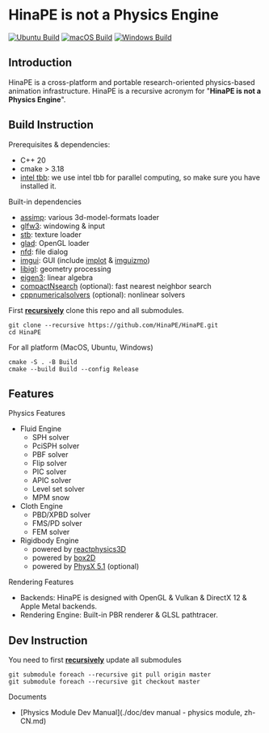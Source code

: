 # HinaPE is not a Physics Engine

[![Ubuntu Build](https://github.com/HinaPE/HinaPE/actions/workflows/ubuntu.yml/badge.svg)](https://github.com/HinaPE/HinaPE/actions/workflows/ubuntu.yml)
[![macOS Build](https://github.com/HinaPE/HinaPE/actions/workflows/macos.yml/badge.svg)](https://github.com/HinaPE/HinaPE/actions/workflows/macos.yml)
[![Windows Build](https://github.com/HinaPE/HinaPE/actions/workflows/windows.yml/badge.svg)](https://github.com/HinaPE/HinaPE/actions/workflows/windows.yml)

## Introduction
HinaPE is a cross-platform and portable research-oriented physics-based animation infrastructure. HinaPE is a recursive acronym for "**HinaPE is not a Physics Engine**".

## Build Instruction

Prerequisites & dependencies:

- C++ 20
- cmake > 3.18
- [intel tbb](https://github.com/oneapi-src/oneTBB.git): we use intel tbb for parallel computing, so make sure you have installed it.

Built-in dependencies

- [assimp](https://github.com/assimp/assimp.git): various 3d-model-formats loader
- [glfw3](https://github.com/glfw/glfw.git): windowing & input
- [stb](https://github.com/nothings/stb.git): texture loader
- [glad](https://github.com/Dav1dde/glad.git): OpenGL loader
- [nfd](https://github.com/EmbarkStudios/nfd2.git): file dialog
- [imgui](https://github.com/ocornut/imgui.git): GUI (include [implot](https://github.com/epezent/implot.git) & [imguizmo](https://github.com/CedricGuillemet/ImGuizmo.git))
- [libigl](https://github.com/libigl/libigl.git): geometry processing
- [eigen3](https://gitlab.com/libeigen/eigen.git): linear algebra
- [compactNsearch](https://github.com/InteractiveComputerGraphics/CompactNSearch.git) (optional): fast nearest neighbor search
- [cppnumericalsolvers](https://github.com/PatWie/CppNumericalSolvers.git) (optional): nonlinear solvers

First **<u>recursively</u>** clone this repo and all submodules.

```shell
git clone --recursive https://github.com/HinaPE/HinaPE.git
cd HinaPE
```

For all platform (MacOS, Ubuntu, Windows)

```shell
cmake -S . -B Build
cmake --build Build --config Release
```

## Features

Physics Features
- Fluid Engine
  - SPH solver
  - PciSPH solver
  - PBF solver
  - Flip solver
  - PIC solver
  - APIC solver
  - Level set solver
  - MPM snow
- Cloth Engine
  - PBD/XPBD solver
  - FMS/PD solver
  - FEM solver
- Rigidbody Engine
  - powered by [reactphysics3D](https://github.com/DanielChappuis/reactphysics3d.git)
  - powered by [box2D](https://github.com/erincatto/box2d.git)
  - powered by [PhysX 5.1](https://github.com/NVIDIA-Omniverse/PhysX.git) (optional)

Rendering Features
- Backends: HinaPE is designed with OpenGL & Vulkan & DirectX 12 & Apple Metal backends.
- Rendering Engine: Built-in PBR renderer & GLSL pathtracer.

## Dev Instruction

You need to first **<u>recursively</u>** update all submodules
```git
git submodule foreach --recursive git pull origin master
git submodule foreach --recursive git checkout master
```

Documents

- [Physics Module Dev Manual](./doc/dev manual - physics module, zh-CN.md)